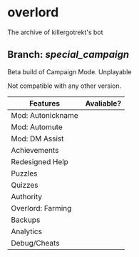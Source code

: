 # overlord
The archive of killergotrekt's bot

## Branch: *special_campaign*
Beta build of Campaign Mode. Unplayable

Not compatible with any other version.

Features | Avaliable?
------------ | -------------
Mod: Autonickname | 
Mod: Automute | 
Mod: DM Assist |
Achievements | 
Redesigned Help | 
Puzzles |
Quizzes |
Authority | 
Overlord: Farming | 
Backups |
Analytics |
Debug/Cheats |

